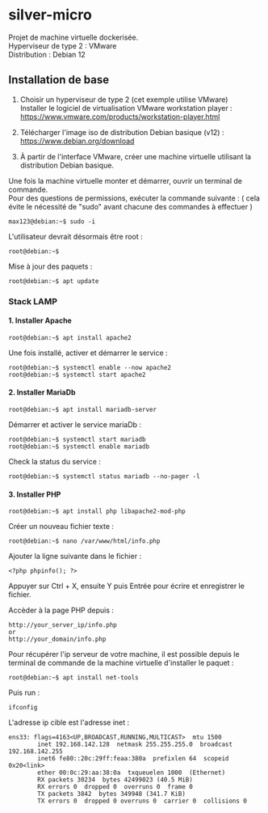 # silver-micro
Projet de machine virtuelle dockerisée.   
Hyperviseur de type 2 : VMware  
Distribution : Debian 12

## Installation de base 
1. Choisir un hyperviseur de type 2 (cet exemple utilise VMware)  
Installer le logiciel de virtualisation VMware workstation player : https://www.vmware.com/products/workstation-player.html

2. Télécharger l'image iso de distribution Debian basique (v12) : https://www.debian.org/download

3. À partir de l'interface VMware, créer une machine virtuelle utilisant la distribution Debian basique.

Une fois la machine virtuelle monter et démarrer, ouvrir un terminal de commande.   
Pour des questions de permissions, exécuter la commande suivante : ( cela évite le nécessité de "sudo" avant chacune des commandes à effectuer )  
```console
max123@debian:~$ sudo -i 
```

L'utilisateur devrait désormais être root : 
```console
root@debian:~$ 
```

Mise à jour des paquets :
```console
root@debian:~$ apt update
```

### Stack LAMP
#### 1. Installer Apache 
```console
root@debian:~$ apt install apache2
```
Une fois installé, activer et démarrer le service : 
```console
root@debian:~$ systemctl enable --now apache2
root@debian:~$ systemctl start apache2
```

#### 2. Installer MariaDb 
```console
root@debian:~$ apt install mariadb-server
```

Démarrer et activer le service mariaDb : 
```console
root@debian:~$ systemctl start mariadb
root@debian:~$ systemctl enable mariadb
```

Check la status du service : 
```console
root@debian:~$ systemctl status mariadb --no-pager -l
```

#### 3. Installer PHP
```console
root@debian:~$ apt install php libapache2-mod-php
```

 Créer un nouveau fichier texte :
 ```console
root@debian:~$ nano /var/www/html/info.php
```

Ajouter la ligne suivante dans le fichier : 
```console
<?php phpinfo(); ?>
```
Appuyer sur Ctrl + X, ensuite Y puis Entrée pour écrire et enregistrer le fichier.

Accèder à la page PHP depuis : 
```console
http://your_server_ip/info.php
or
http://your_domain/info.php
```

Pour récupérer l'ip serveur de votre machine, il est possible depuis le terminal de commande de la machine virtuelle d'installer le paquet : 
```console
root@debian:~$ apt install net-tools
```

Puis run :
```console
ifconfig
```

L'adresse ip cible est l'adresse inet : 
```console
ens33: flags=4163<UP,BROADCAST,RUNNING,MULTICAST>  mtu 1500
        inet 192.168.142.128  netmask 255.255.255.0  broadcast 192.168.142.255
        inet6 fe80::20c:29ff:feaa:380a  prefixlen 64  scopeid 0x20<link>
        ether 00:0c:29:aa:38:0a  txqueuelen 1000  (Ethernet)
        RX packets 30234  bytes 42499023 (40.5 MiB)
        RX errors 0  dropped 0  overruns 0  frame 0
        TX packets 3842  bytes 349948 (341.7 KiB)
        TX errors 0  dropped 0 overruns 0  carrier 0  collisions 0
```

